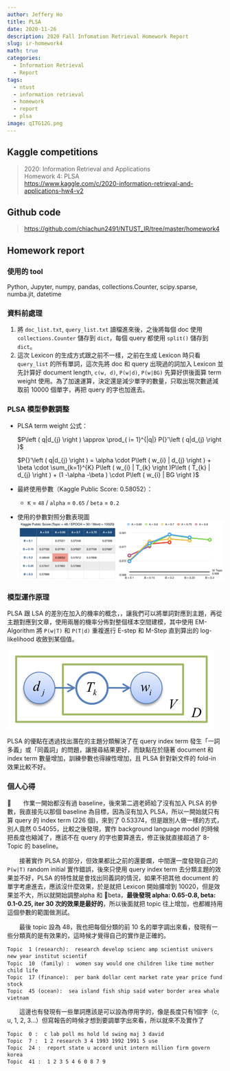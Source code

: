 ```yaml
---
author: Jeffery Ho
title: PLSA
date: 2020-11-26
description: 2020 Fall Infomation Retrieval Homework Report
slug: ir-homework4
math: true
categories:
  - Information Retrieval
  - Report
tags:
  - ntust
  - information retrieval
  - homework
  - report
  - plsa
image: qITG12G.png
---
```


## Kaggle competitions

> 2020: Information Retrieval and Applications<br>
> Homework 4: PLSA<br>
> https://www.kaggle.com/c/2020-information-retrieval-and-applications-hw4-v2

## Github code

> https://github.com/chiachun2491/NTUST_IR/tree/master/homework4

## Homework report

### 使用的 tool

Python, Jupyter, numpy, pandas, collections.Counter, scipy.sparse, numba.jit, datetime

### 資料前處理

1. 將 `doc_list.txt`, `query_list.txt` 讀檔進來後，之後將每個 doc 使用 `collections.Counter` 儲存到 `dict`，每個 query 都使用 `split()` 儲存到 `dict`。
2. 這次 Lexicon 的生成方式跟之前不一樣，之前在生成 Lexicon 時只看 `query_list` 的所有單詞，這次先將 doc 和 query 出現過的詞加入 Lexicon 並先計算好 document length, `c(w, d)`, `P(w|d)`, `P(w|BG)` 先算好供後面算 term weight 使用。為了加速運算，決定還是減少單字的數量，只取出現次數遞減取前 10000 個單字，再把 query 的字也加進去。


### PLSA 模型參數調整

* PLSA term weight 公式：

  $P\left ( q|d_{j} \right ) \approx \prod_{ i= 1}^{|q|} P{}'\left ( q|d_{j} \right )$

  $P{}'\left ( q|d_{j} \right ) = \alpha \cdot P\left ( w_{i} | d_{j} \right ) + \beta \cdot \sum_{k=1}^{K} P\left ( w_{i} | T_{k} \right )P\left ( T_{k} | d_{j} \right ) + (1 -\alpha -\beta ) \cdot P\left ( w_{i} | BG \right )$

* 最終使用參數（Kaggle Public Score: 0.58052）：

  * `K` = `48` / `alpha` = `0.65` / `beta` = `0.2`

* 使用的參數對照分數表現圖
  ![參數對照分數表現圖](lKhSjXS.png)


### 模型運作原理

PLSA 跟 LSA 的差別在加入的機率的概念，，讓我們可以將單詞對應到主題，再從主題對應到文章，使用兩層的機率分佈對整個樣本空間建模，其中使用 EM-Algorithm 將 `P(w|T)` 和 `P(T|d)` 重複進行 E-step 和 M-Step 直到算出的 log-likelihood 收斂到某個值。

![PLSA 模型圖](qITG12G.png)

PLSA 的優點在透過找出潛在的主題分類解決了在 query index term 發生「一詞多義」或「同義詞」的問題，讓搜尋結果更好，而缺點在於隨著 document 和 index term 數量增加，訓練參數也得線性增加，且 PLSA 針對新文件的 fold-in 效果比較不好。

### 個人心得

　　作業一開始都沒有過 baseline，後來第二週老師給了沒有加入 PLSA 的參數，我直接先以那個 baseline 為目標，因為沒有加入 PLSA，所以一開始就只有算 query 的 index term (226 個)，來到了 0.53374，但是跟別人做一樣的方式，別人竟然 0.54055，比較之後發現，實作 background language model 的時候把長度也縮減了，應該不在 query 的字也要算進去，修正後就直接超過了 8-Topic 的 baseline。

　　接著實作 PLSA 的部分，但效果都比之前的還要爛，中間還一度發現自己的 `P(w|T)` random initial 實作錯誤，後來只使用 query index term 去分類主題的效果並不好，PLSA 的特性就是會找出同義詞的情況，如果不把其他 document 的單字考慮進去，應該沒什麼效果，於是就把 Lexicon 開始擴增到 10020，但是效果並不大，所以就開始調整alpha 和 beta，**最後發現 alpha: 0.65-0.8, beta: 0.1-0.25, iter 30 次的效果是最好的**，所以後面就把 topic 往上增加，也都維持用這個參數的範圍做測試。

　　最後 topic 設為 48，我也把每個分類的前 10 名的單字調出來看，發現有一些分類真的是有效果的，這時候才覺得自己的實作是正確的。

```
Topic  1 (research):  research develop scienc amp scientist univers new year institut scientif
Topic  10 （family）:  women say would one children like time mother child life
Topic  17 (finance):  per bank dollar cent market rate year price fund stock
Topic  45 (ocean):  sea island fish ship said water border area whale vietnam
```

　　這邊也有發現有一些單詞應該是可以設為停用字的，像是長度只有1個字（c, u, 1, 2, 3...）但寫報告的時候才想到要調單字出來看，所以就來不及實作了

```
Topic  0 :  c lab poll ms hold ld swing maj 3 david
Topic  7 :  1 2 research 3 4 1993 1992 1991 5 use
Topic  24 :  report state u accord unit intern million firm govern korea
Topic  41 :  1 2 3 5 4 6 0 8 7 9
```